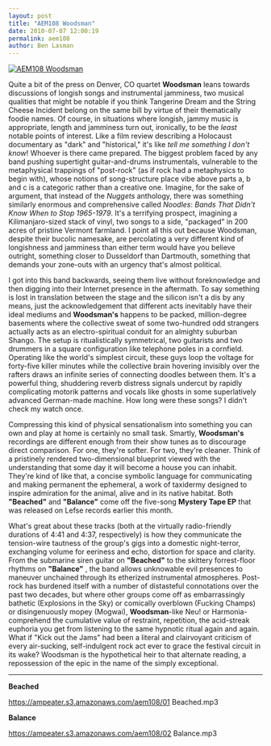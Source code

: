 ```yaml
---
layout: post
title: "AEM108 Woodsman"
date: 2010-07-07 12:00:19
permalink: aem108
author: Ben Lasman
---
```

[![AEM108 Woodsman](https://ampeater.s3.amazonaws.com/aem108/Woodsman.jpg)](https://ampeater.s3.amazonaws.com/aem108/Woodsman.jpg)

Quite a bit of the press on Denver, CO quartet **Woodsman** leans towards discussions of longish songs and instrumental jamminess, two musical qualities that might be notable if you think Tangerine Dream and the String Cheese Incident belong on the same bill by virtue of their thematically foodie names. Of course, in situations where longish, jammy music is appropriate, length and jamminess turn out, ironically, to be the _least_ notable points of interest. Like a film review describing a Holocaust documentary as "dark" and "historical," it's like _tell me something I don't know_! Whoever is there came prepared. The biggest problem faced by any band pushing supertight guitar-and-drums instrumentals, vulnerable to the metaphysical trappings of "post-rock" (as if rock had a metaphysics to begin with), whose notions of song-structure place vibe above parts a, b and c is a categoric rather than a creative one. Imagine, for the sake of argument, that instead of the _Nuggets_ anthology, there was something similarly enormous and comprehensive called _Noodles_: _Bands That Didn't Know When to Stop_ _1965-1979_. It's a terrifying prospect, imagining a Kilimanjaro-sized stack of vinyl, two songs to a side, "packaged" in 200 acres of pristine Vermont farmland. I point all this out because Woodsman, despite their bucolic namesake, are percolating a very different kind of longishness and jamminess than either term would have you believe outright, something closer to Dusseldorf than Dartmouth, something that demands your zone-outs with an urgency that's almost political.

<!-- more -->

I got into this band backwards, seeing them live without foreknowledge and then digging into their Internet presence in the aftermath. To say something is lost in translation between the stage and the silicon isn't a dis by any means, just the acknowledgement that different acts inevitably have their ideal mediums and **Woodsman's** happens to be packed, million-degree basements where the collective sweat of some two-hundred odd strangers actually acts as an electro-spiritual conduit for an almighty suburban Shango. The setup is ritualistically symmetrical, two guitarists and two drummers in a square configuration like telephone poles in a cornfield. Operating like the world's simplest circuit, these guys loop the voltage for forty-five killer minutes while the collective brain hovering invisibly over the rafters draws an infinite series of connecting doodles between them. It's a powerful thing, shuddering reverb distress signals undercut by rapidly complicating motorik patterns and vocals like ghosts in some superlatively advanced German-made machine. How long were these songs? I didn't check my watch once.

Compressing this kind of physical sensationalism into something you can own and play at home is certainly no small task. Smartly, **Woodsman's** recordings are different enough from their show tunes as to discourage direct comparison. For one, they're softer. For two, they're cleaner. Think of a pristinely rendered two-dimensional blueprint viewed with the understanding that some day it will become a house you can inhabit. They're kind of like that, a concise symbolic language for communicating and making permanent the ephemeral, a work of taxidermy designed to inspire admiration for the animal, alive and in its native habitat. Both **"Beached"** and **"Balance"** come off the five-song **Mystery Tape EP** that was released on Lefse records earlier this month.

What's great about these tracks (both at the virtually radio-friendly durations of 4:41 and 4:37, respectively) is how they communicate the tension-wire tautness of the group's gigs into a domestic night-terror, exchanging volume for eeriness and echo, distortion for space and clarity. From the submarine siren guitar on **"Beached"** to the skittery forrest-floor rhythms on **"Balance"** , the band allows unknowable evil presences to maneuver unchained through its etherized instrumental atmospheres. Post-rock has burdened itself with a number of distasteful connotations over the past two decades, but where other groups come off as embarrassingly bathetic (Explosions in the Sky) or comically overblown (Fucking Champs) or disingenuously mopey (Mogwai), **Woodsman**\-like Neu! or Harmonia-comprehend the cumulative value of restraint, repetition, the acid-streak euphoria you get from listening to the same hypnotic ritual again and again. What if "Kick out the Jams" had been a literal and clairvoyant criticism of every air-sucking, self-indulgent rock act ever to grace the festival circuit in its wake? Woodsman is the hypothetical heir to that alternate reading, a repossession of the epic in the name of the simply exceptional.

---

**Beached**

https://ampeater.s3.amazonaws.com/aem108/01 Beached.mp3

**Balance**

https://ampeater.s3.amazonaws.com/aem108/02 Balance.mp3

